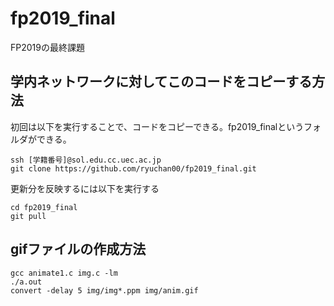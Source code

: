 # fp2019_final
FP2019の最終課題

## 学内ネットワークに対してこのコードをコピーする方法

初回は以下を実行することで、コードをコピーできる。fp2019_finalというフォルダができる。

```
ssh [学籍番号]@sol.edu.cc.uec.ac.jp
git clone https://github.com/ryuchan00/fp2019_final.git
```

更新分を反映するには以下を実行する

```
cd fp2019_final
git pull
```
## gifファイルの作成方法

```
gcc animate1.c img.c -lm
./a.out
convert -delay 5 img/img*.ppm img/anim.gif
```
